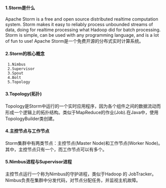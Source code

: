 #### 1.Storm是什么
Apache Storm is a free and open source distributed realtime computation system. Storm makes it easy to reliably process unbounded streams of data, doing for realtime processing what Hadoop did for batch processing. Storm is simple, can be used with any programming language, and is a lot of fun to use!
Apache Storm是一个免费开源的分布式实时计算系统。

#### 2.Storm的核心概念
```
 1.Nimbus
 2.Supervisor
 3.Spout
 4.Bolt
 5.Topology
```

#### 3.Topology(拓扑)
Topology是Storm中运行的一个实时应用程序，因为各个组件之间的数据流动而形成一个逻辑上的拓扑结构。类似于MapReduce的作业(Job).在Java中，使用TopologyBuilder类创建。

#### 4.主控节点与工作节点
Storm集群中有两类节点：主控节点(Master Node)和工作节点(Worker Node)。其中，主控节点只有一个，而工作节点可以有多个。

#### 5.Nimbus进程与Supervisor进程
主控节点运行一个称为Nimbus的守护进程，类似于Hadoop 的 JobTracker。Nimbus负责在集群中分发代码，对节点分配任务，并监视主机故障。
